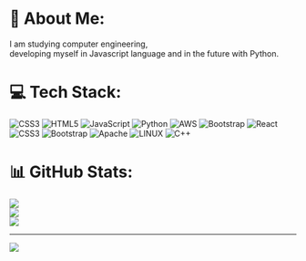 # 💫 About Me:
I am studying computer engineering, <br>developing myself in Javascript language and in the future with Python.


# 💻 Tech Stack:
![CSS3](https://img.shields.io/badge/css3-%231572B6.svg?style=for-the-badge&logo=css3&logoColor=white) ![HTML5](https://img.shields.io/badge/html5-%23E34F26.svg?style=for-the-badge&logo=html5&logoColor=white) ![JavaScript](https://img.shields.io/badge/javascript-%23323330.svg?style=for-the-badge&logo=javascript&logoColor=%23F7DF1E) ![Python](https://img.shields.io/badge/python-3670A0?style=for-the-badge&logo=python&logoColor=ffdd54) ![AWS](https://img.shields.io/badge/AWS-%23FF9900.svg?style=for-the-badge&logo=amazon-aws&logoColor=white) ![Bootstrap](https://img.shields.io/badge/bootstrap-%23563D7C.svg?style=for-the-badge&logo=bootstrap&logoColor=white) ![React](https://img.shields.io/badge/react-%2320232a.svg?style=for-the-badge&logo=react&logoColor=%2361DAFB) ![CSS3](https://img.shields.io/badge/css3-%231572B6.svg?style=for-the-badge&logo=css3&logoColor=white) ![Bootstrap](https://img.shields.io/badge/bootstrap-%23563D7C.svg?style=for-the-badge&logo=bootstrap&logoColor=white) ![Apache](https://img.shields.io/badge/apache-%23D42029.svg?style=for-the-badge&logo=apache&logoColor=white) ![LINUX](https://img.shields.io/badge/Linux-FCC624?style=for-the-badge&logo=linux&logoColor=black) ![C++](https://img.shields.io/badge/c++-%2300599C.svg?style=for-the-badge&logo=c%2B%2B&logoColor=white)
# 📊 GitHub Stats:
![](https://github-readme-stats.vercel.app/api?username=MonkeyMaster09&theme=dark&hide_border=true&include_all_commits=false&count_private=false)<br/>
![](https://github-readme-streak-stats.herokuapp.com/?user=MonkeyMaster09&theme=dark&hide_border=true)<br/>
![](https://github-readme-stats.vercel.app/api/top-langs/?username=MonkeyMaster09&theme=dark&hide_border=true&include_all_commits=false&count_private=false&layout=compact)

---
[![](https://visitcount.itsvg.in/api?id=MonkeyMaster09&icon=0&color=0)](https://visitcount.itsvg.in)

<!-- Proudly created with GPRM ( https://gprm.itsvg.in ) -->
